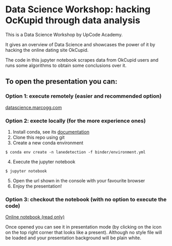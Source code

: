 # Data Science Workshop: hacking OcKupid through data analysis

This is a Data Science Workshop  by UpCode Academy.

It gives an overview of Data Science and showcases the power of it by hacking the online dating site OkCupid.

The code in this jupyter notebook scrapes data from OkCupid users and runs some algorithms to obtain some conclusions over it.

## To open the presentation you can:

### Option 1: execute remotely (easier and recommended option)

[datascience.marcogg.com](http://datascience.marcogg.com)

### Option 2: execte locally (for the more experience ones)

1. Install conda, see its [documentation](https://conda.io/docs/user-guide/install/index.html)
2. Clone this repo using git
3. Create a new conda environment 

```
$ conda env create -n lanedetection -f binder/environment.yml
```

4. Execute the jupyter notebook

```
$ jupyter notebook
```

5. Open the url shown in the console with your favourite browser
6. Enjoy the presentation!

### Option 3: checkout the notebook (with no option to execute the code)

[Online notebook (read only)](https://nbviewer.jupyter.org/github/marcoag/hacking-online-dating/blob/master/Data%20Science%20Workshop%20-%20Upcode%20Academy.ipynb)

Once opened you can see it in presentation mode (by clicking on the icon on the top right corner that looks like a present). 
Although no style file will be loaded and your presentation background will be plain white.
